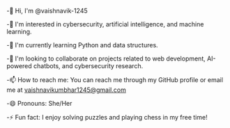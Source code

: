-👋 Hi, I'm @vaishnavik-1245

-👀 I'm interested in cybersecurity, artificial intelligence, and machine learning.

-🌱 I'm currently learning Python and data structures.

-💞️ I'm looking to collaborate on projects related to web development, AI-powered chatbots, and cybersecurity research.

-📫 How to reach me: You can reach me through my GitHub profile or email me at vaishnavikumbhar1245@gmail.com

-😄 Pronouns: She/Her

-⚡ Fun fact: I enjoy solving puzzles and playing chess in my free time!
